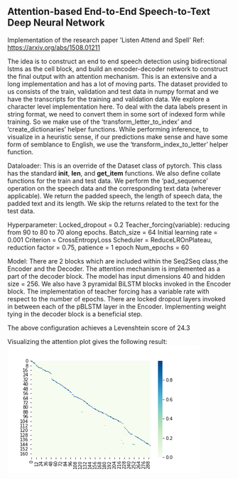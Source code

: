 ## Attention-based End-to-End Speech-to-Text Deep Neural Network

Implementation of the research paper 'Listen Attend and Spell'
Ref: https://arxiv.org/abs/1508.01211


The idea is to construct an end to end speech detection using bidirectional lstms as the cell block, and build an encoder-decoder network to construct the final output with an attention mechanism. This is an extensive and a long implementation and has a lot of moving parts. The dataset provided to us consists of the train, validation and test data in numpy format and we have the transcripts for the training and validation data.  We explore a character level implementation here. To deal with the data labels present in string format, we need to convert them in some sort of indexed form while training. So we make use of the ‘transform_letter_to_index’ and ‘create_dictionaries’ helper functions. While performing inference, to visualize in a heuristic sense, if our predictions make sense and have some form of semblance to English, we use the ‘transform_index_to_letter’ helper function.

Dataloader: This is an override of the Dataset class of pytorch. This class has the standard __init__, __len__, and __get_item__ functions. We also define collate functions for the train and test data. We perform the ‘pad_sequence’ operation on the speech data and the corresponding text data (wherever applicable). We return the padded speech, the length of speech data, the padded text and its length. We skip the returns related to the text for the test data.

Hyperparameter: 
Locked_dropout = 0.2
Teacher_forcing(variable): reducing from 90 to 80 to 70 along epochs.
Batch_size = 64
Initial learning rate = 0.001
Criterion = CrossEntropyLoss
Scheduler = ReduceLROnPlateau, reduction factor = 0.75, patience = 1 epoch
Num_epochs = 60

Model: There are 2 blocks which are included within the Seq2Seq class,the Encoder and the Decoder. The attention mechanism is implemented as a part of the decoder block. The model has input dimensions 40 and hidden size = 256. We also have 3 pyramidal BiLSTM blocks invoked in the Encoder block. The implementation of teacher forcing has a variable rate with respect to the number of epochs. There are locked dropout layers invoked in between each of the pBLSTM layer in the Encoder. Implementing weight tying in the decoder block is a beneficial step.

The above configuration achieves a Levenshtein score of 24.3

Visualizing the attention plot gives the following result:
![alt text](https://github.com/SaiPrahladh/Course-Projects/blob/master/Deep_Learning/Speech2text/Attention.png)
